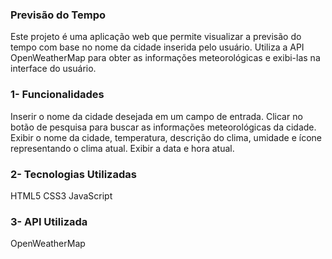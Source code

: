 ### Previsão do Tempo
Este projeto é uma aplicação web que permite visualizar a previsão do tempo com base no nome da cidade inserida pelo usuário. Utiliza a API OpenWeatherMap para obter as informações meteorológicas e exibi-las na interface do usuário.

### 1- Funcionalidades
Inserir o nome da cidade desejada em um campo de entrada.
Clicar no botão de pesquisa para buscar as informações meteorológicas da cidade.
Exibir o nome da cidade, temperatura, descrição do clima, umidade e ícone representando o clima atual.
Exibir a data e hora atual.
### 2- Tecnologias Utilizadas
HTML5
CSS3
JavaScript
### 3- API Utilizada
OpenWeatherMap
